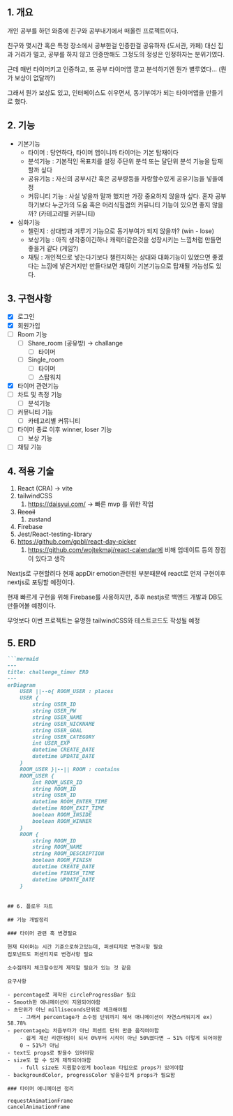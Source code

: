 ## 1. 개요

개인 공부를 하던 와중에 친구와 공부내기에서 떠올린 프로젝트이다.

친구와 몇시간 혹은 특정 장소에서 공부한걸 인증한걸 공유하자 (도서관, 카페) 대신 집과 거리가 멀고, 공부를 하지 않고 인증만해도 그정도의 정성은 인정하자는 분위기였다.

근데 매번 타이머키고 인증하고, 또 공부 타이머앱 깔고 분석하기엔 뭔가 별루였다… (뭔가 보상이 없달까?)

그래서 뭔가 보상도 있고, 인터페이스도 쉬우면서, 동기부여가 되는 타이머앱을 만들기로 했다.

## 2. 기능

- 기본기능
  - 타이머 : 당연하다, 타이머 앱이니까 타이머는 기본 탑재이다
  - 분석기능 : 기본적인 목표치를 설정 주단위 분석 또는 달단위 분석 기능을 탑재할까 싶다
  - 공유기능 : 자신의 공부시간 혹은 공부량등을 자랑할수있게 공유기능을 넣을예정
  - 커뮤니티 기능 : 사실 넣을까 말까 했지만 가장 중요하지 않을까 싶다. 혼자 공부하기보다 누군가의 도움 혹은 머리식힐겸의 커뮤니티 기능이 있으면 좋지 않을까? (카테고리별 커뮤니티)
- 심화기능
  - 챌린지 : 상대방과 겨루기 기능으로 동기부여가 되지 않을까? (win - lose)
  - 보상기능 : 아직 생각중이긴하나 캐릭터같은것을 성장시키는 느낌처럼 만들면 좋을거 같다 (게임?)
  - 채팅 : 개인적으로 넣는다기보다 챌린지하는 상대와 대화기능이 있었으면 좋겠다는 느낌에 넣은거지만 만들다보면 채팅이 기본기능으로 탑재될 가능성도 있다.

## 3. 구현사항

- [x] 로그인
- [x] 회원가입
- [ ] Room 기능
  - [ ] Share_room (공유방) → challange
    - [ ] 타이머
  - [ ] Single_room
    - [ ] 타이머
    - [ ] 스탑워치
- [x] 타이머 관련기능
- [ ] 차트 및 측정 기능
  - [ ] 분석기능
- [ ] 커뮤니티 기능
  - [ ] 카테고리별 커뮤니티
- [ ] 타이머 종료 이후 winner, loser 기능
  - [ ] 보상 기능
- [ ] 채팅 기능

## 4. 적용 기술

1. React (CRA) → vite
2. tailwindCSS
   1. https://daisyui.com/ → 빠른 mvp 를 위한 작업
3. ~~Recoil~~
   1. zustand
4. Firebase
5. Jest/React-testing-library
6. https://github.com/gpbl/react-day-picker
   1. https://github.com/wojtekmaj/react-calendar에 비해 업데이트 등의 장점이 있다고 생각

Nextjs로 구현할려다 현재 appDir emotion관련된 부분때문에 react로 먼저 구현이후 nextjs로 포팅할 예정이다.

현재 빠르게 구현을 위해 Firebase를 사용하지만, 추후 nestjs로 백엔드 개발과 DB도 만들어볼 예정이다.

무엇보다 이번 프로젝트는 유명한 tailwindCSS와 테스트코드도 작성될 예정

## 5. ERD

````markdown
```mermaid
---
title: challenge_timer ERD
---
erDiagram
    USER ||--o{ ROOM_USER : places
    USER {
        string USER_ID
        string USER_PW
        string USER_NAME
        string USER_NICKNAME
        string USER_GOAL
        string USER_CATEGORY
        int USER_EXP
        datetime CREATE_DATE
        datetime UPDATE_DATE
    }
    ROOM_USER }|--|| ROOM : contains
    ROOM_USER {
        int ROOM_USER_ID
        string ROOM_ID
        string USER_ID
        datetime ROOM_ENTER_TIME
        datetime ROOM_EXIT_TIME
        boolean ROOM_INSIDE
        boolean ROOM_WINNER
    }
    ROOM {
        string ROOM_ID
        string ROOM_NAME
        string ROOM_DESCRIPTION
        boolean ROOM_FINISH
        datetime CREATE_DATE
        datetime FINISH_TIME
        datetime UPDATE_DATE
    }

````

```

## 6. 플로우 차트

## 기능 개발정리

### 타이머 관련 훅 변경필요

현재 타이머는 시간 기준으로하고있는데, 퍼센티지로 변경사항 필요
컴포넌트도 퍼센티지로 변경사항 필요

소수점까지 체크할수있게 제작할 필요가 있는 것 같음

요구사항

- percentage로 제작된 circleProgressBar 필요
- Smooth한 애니메이션이 지원되어야함
- 초단위가 아닌 milliseconds단위로 체크해야됨
    - 그래서 percentage가 소수점 단위까지 해서 애니메이션이 자연스러워지게 ex) 58.78%
- percentage는 처음부터가 아닌 퍼센트 단위 만큼 움직여야함
    - 쉽게 계산 리렌더링이 되서 0%부터 시작이 아닌 50%였다면 → 51% 이렇게 되어야함
    0 → 51%가 아님
- text도 props로 받을수 있어야함
- size도 할 수 있게 제작되어야함
    - full size도 지원할수있게 boolean 타입으로 props가 있어야함
- backgroundColor, progressColor 넣을수있게 props가 필요함

### 타이머 애니메이션 정리

requestAnimationFrame
cancelAnimationFrame
```
